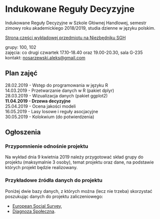 # Indukowane Reguły Decyzyjne
Indukowane Reguły Decyzyjne w Szkole Głównej Handlowej, semestr zimowy roku akademickiego 2018/2019, studia dzienne w języku polskim.

[Strona części wykładowej przedmiotu na Niezbędniku SGH](https://www.e-sgh.pl/mwrzosek/ird/)

grupy: 100, 102  
zajęcia: co drugi czwartek 17.10-18.40 oraz 19.00-20.30, sala G-235  
kontakt: nosarzewski.aleks@gmail.com

## Plan zajęć
28.02.2019 - Wstęp do programowania w języku R  
14.03.2019 - Przetwarzanie danych w R (pakiet dplyr)  
28.03.2019 - Wizualizacja danych (pakiet ggplot2)  
__11.04.2019 - Drzewa decyzyjne__  
25.04.2019 - Ocena jakości modeli  
16.05.2019 - Lasy losowe i reguły asocjacyjne  
30.05.2019 - Kolokwium (do potwierdzenia)  

## Ogłoszenia
### Przypomnienie odnośnie projektu
Na wykład dnia 9 kwietnia 2019 należy przygotować skład grupy do projektu (maksymalnie 3 osoby), temat projektu oraz dane, na podstawie których projekt będzie realizowany.

### Przykładowe źródła danych do projektu
Poniżej dwie bazy danych, z których można (lecz nie trzeba) skorzystać poszukując danych do projektu zaliczeniowego:
- [European Social Survey](www.europeansocialsurvey.org),
- [Diagnoza Społeczna](www.diagnoza.com).
